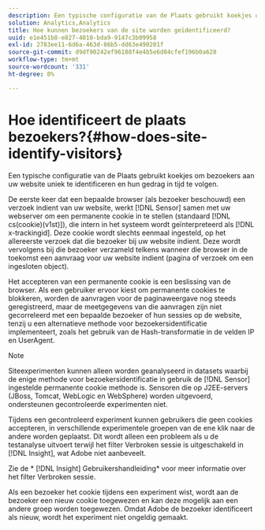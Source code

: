 ```yaml
---
description: Een typische configuratie van de Plaats gebruikt koekjes om bezoekers aan uw website uniek te identificeren en hun gedrag in tijd te volgen.
solution: Analytics,Analytics
title: Hoe kunnen bezoekers van de site worden geïdentificeerd?
uuid: e1e451b8-e827-4010-bda9-9147c3b09958
exl-id: 2783ee11-6d6a-463d-86b5-dd63e490201f
source-git-commit: d9df90242ef96188f4e4b5e6d04cfef196b0a628
workflow-type: tm+mt
source-wordcount: '331'
ht-degree: 0%

---
```


# Hoe identificeert de plaats bezoekers?{#how-does-site-identify-visitors}

Een typische configuratie van de Plaats gebruikt koekjes om bezoekers aan uw website uniek te identificeren en hun gedrag in tijd te volgen.

De eerste keer dat een bepaalde browser (als bezoeker beschouwd) een verzoek indient van uw website, werkt [!DNL Sensor] samen met uw webserver om een permanente cookie in te stellen (standaard [!DNL cs(cookie)(v1st)]), die intern in het systeem wordt geïnterpreteerd als [!DNL x-trackingid]. Deze cookie wordt slechts eenmaal ingesteld, op het allereerste verzoek dat die bezoeker bij uw website indient. Deze wordt vervolgens bij die bezoeker verzameld telkens wanneer die browser in de toekomst een aanvraag voor uw website indient (pagina of verzoek om een ingesloten object).

Het accepteren van een permanente cookie is een beslissing van de browser. Als een gebruiker ervoor kiest om permanente cookies te blokkeren, worden de aanvragen voor de paginaweergave nog steeds geregistreerd, maar de meetgegevens van die aanvragen zijn niet gecorreleerd met een bepaalde bezoeker of hun sessies op de website, tenzij u een alternatieve methode voor bezoekersidentificatie implementeert, zoals het gebruik van de Hash-transformatie in de velden IP en UserAgent.

>[!NOTE]
>
>Siteexperimenten kunnen alleen worden geanalyseerd in datasets waarbij de enige methode voor bezoekersidentificatie in gebruik de [!DNL Sensor] ingestelde permanente cookie methode is. Sensoren die op J2EE-servers (JBoss, Tomcat, WebLogic en WebSphere) worden uitgevoerd, ondersteunen gecontroleerde experimenten niet.

Tijdens een gecontroleerd experiment kunnen gebruikers die geen cookies accepteren, in verschillende experimentele groepen van de ene klik naar de andere worden geplaatst. Dit wordt alleen een probleem als u de testanalyse uitvoert terwijl het filter Verbroken sessie is uitgeschakeld in [!DNL Insight], wat Adobe niet aanbeveelt.

Zie de * [!DNL Insight] Gebruikershandleiding* voor meer informatie over het filter Verbroken sessie.

Als een bezoeker het cookie tijdens een experiment wist, wordt aan de bezoeker een nieuw cookie toegewezen en kan deze mogelijk aan een andere groep worden toegewezen. Omdat Adobe de bezoeker identificeert als nieuw, wordt het experiment niet ongeldig gemaakt.
